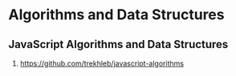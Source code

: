 # Algorithms and Data Structures
## JavaScript Algorithms and Data Structures
1. https://github.com/trekhleb/javascript-algorithms